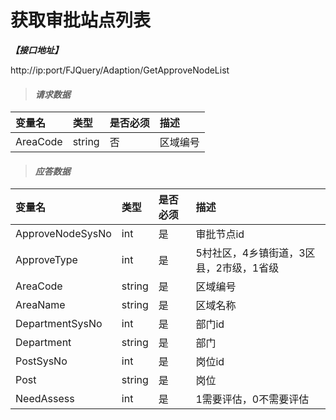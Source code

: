 # 获取审批站点列表

_**【接口地址】**_

http://ip:port/FJQuery/Adaption/GetApproveNodeList

> #### _请求数据_

| 变量名 | 类型 | 是否必须 | 描述 |
| :--- | :--- | :--- | :--- |
| AreaCode | string | 否 | 区域编号 |

> #### _应答数据_

| 变量名 | 类型 | 是否必须 | 描述 |
| :--- | :--- | :--- | :--- |
| ApproveNodeSysNo | int | 是 | 审批节点id |
| ApproveType | int | 是 | 5村社区，4乡镇街道，3区县，2市级，1省级 |
| AreaCode | string | 是 | 区域编号 |
| AreaName | string | 是 | 区域名称 |
| DepartmentSysNo | int | 是 | 部门id |
| Department | string | 是 | 部门 |
| PostSysNo | int | 是 | 岗位id |
| Post | string | 是 | 岗位 |
| NeedAssess | int | 是 | 1需要评估，0不需要评估 |
